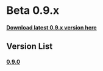 # Beta 0.9.x 

#### [Download latest 0.9.x version here](beta-0.9.0/index.md)

## Version List
#### [0.9.0](beta-0.9.0/index.md)


